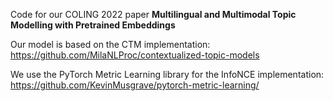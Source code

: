 Code for our COLING 2022 paper **Multilingual and Multimodal Topic Modelling with Pretrained Embeddings**

Our model is based on the CTM implementation: https://github.com/MilaNLProc/contextualized-topic-models

We use the PyTorch Metric Learning library for the InfoNCE implementation: https://github.com/KevinMusgrave/pytorch-metric-learning/


